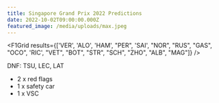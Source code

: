 ```yaml
---
title: Singapore Grand Prix 2022 Predictions
date: 2022-10-02T09:00:00.000Z
featured_image: /media/uploads/max.jpeg
---
```


<script>
import F1Grid from '$lib/components/F1Grid.svelte';
</script>

<F1Grid results={['VER', 'ALO', 'HAM', "PER", 'SAI', "NOR", "RUS", "GAS", "OCO", 'RIC', "VET", "BOT", "STR", "SCH", "ZHO", "ALB", "MAG"]} />

DNF: TSU, LEC, LAT

- 2 x red flags
- 1 x safety car
- 1 x VSC
